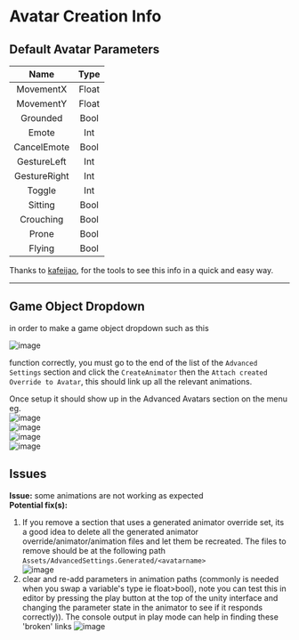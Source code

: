 # Avatar Creation Info  
  
## Default Avatar Parameters  
 

|  Name      |  Type  |  
|:----------:|:------:|  
|MovementX   |  Float |  
|MovementY   |  Float |  
|Grounded    |  Bool  |  
|Emote       |  Int   |  
|CancelEmote |  Bool  |  
|GestureLeft |  Int   |  
|GestureRight|  Int   |  
|Toggle      |  Int   |  
|Sitting     |  Bool  |  
|Crouching   |  Bool  |  
|Prone       |  Bool  |  
|Flying      |  Bool  |  
  
Thanks to [kafeijao](https://github.com/kafeijao), for the tools to see this info in a quick and easy way. 

---  

## Game Object Dropdown  

in order to make a game object dropdown such as this  
  
![image](https://user-images.githubusercontent.com/31048789/181918217-12f11516-d376-41d2-b9bc-6c1f1493d7e8.png)  
  
function correctly, you must go to the end of the list of the `Advanced Settings` section and click the `CreateAnimator` then the `Attach created Override to Avatar`, this should link up all the relevant animations.  
  
Once setup it should show up in the Advanced Avatars section on the menu eg.  
![image](https://user-images.githubusercontent.com/31048789/181918593-12547e32-e833-4d34-8a19-1e7a97ab7462.png)  
![image](https://user-images.githubusercontent.com/31048789/181919270-d273506c-9207-4f03-9815-3885e3d1c21a.png)  
![image](https://user-images.githubusercontent.com/31048789/181919284-c963f614-66d5-4d87-b7d8-5f2b153d3821.png)  
![image](https://user-images.githubusercontent.com/31048789/181919300-8eacac71-4f96-47a5-80e2-24eae98ea28a.png)  

## Issues

**Issue:** some animations are not working as expected  
**Potential fix(s):**  

1. If you remove a section that uses a generated animator override set, its a good idea to delete all the generated animator override/animator/animation files and let them be recreated. The files to remove should be at the following path `Assets/AdvancedSettings.Generated/<avatarname>`  
![image](https://user-images.githubusercontent.com/31048789/182020927-75350a7e-206c-4f6d-8a09-239aad9781f4.png)  
2. clear and re-add parameters in animation paths (commonly is needed when you swap a variable's type ie float>bool), note you can test this in editor by pressing the play button at the top of the unity interface and changing the parameter state in the animator to see if it responds correctly)). The console output in play mode can help in finding these 'broken' links ![image](https://user-images.githubusercontent.com/31048789/182023553-029b0573-5931-49fa-ab6d-87ccaae652eb.png)
